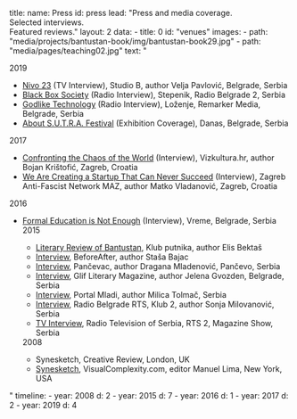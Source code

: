 title: 
    name: Press
id: press
lead: "Press and media coverage.<br>Selected interviews.<br>Featured reviews."
layout: 2
data:
    - title: 0
      id: "venues"
      images:
        - path: "media/projects/bantustan-book/img/bantustan-book29.jpg"
        - path: "media/pages/teaching02.jpg"
      text: "<div class='section-list interface-page-li-style'>
      <div class='list-title-first-page interface-heading-style'>2019</div>
    <ul>
<li><span class='italic-style'><a href='https://www.youtube.com/watch?v=Cdme3hpsXXI' target='_blank'>Nivo 23</a></span> (TV Interview), Studio B, author Velja Pavlović, Belgrade, Serbia</li>
<li><span class='italic-style'><a href='https://www.rts.rs/page/radio/sr/story/24/radio-beograd-2/3463023/stepenik.html' target='_blank'>Black Box Society</a></span> (Radio Interview), Stepenik, Radio Belgrade 2, Serbia</li>
<li><span class='italic-style'><a href='https://remarker.media/lozenje/godlike-technology/' target='_blank'>Godlike Technology</a></span> (Radio Interview), Loženje, Remarker Media, Belgrade, Serbia</li>
<li><span class='italic-style'><a href='https://www.danas.rs/kultura/festival-s-u-t-r-a-u-ime-algoritma-pasivne-posetioce-pretvara-u-aktivne-ucesnike/' target='_blank'>About S.U.T.R.A. Festival</a></span> (Exhibition Coverage), Danas, Belgrade, Serbia</li>
    </ul>
    <div class='list-title interface-heading-style'>2017</div>
    <ul>
<li><span class='italic-style'><a href='https://vizkultura.hr/suociti-se-s-halabukom-svijeta/' target='_blank'>Confronting the Chaos of the World</a></span> (Interview), Vizkultura.hr, author Bojan Krištofić, Zagreb, Croatia</li>
<li><span class='italic-style'><a href='http://www.maz.hr/2017/10/22/uros-krcadinac-mi-radimo-startup-koji-nikada-ne-moze-da-postane-uspesan/' target='_blank'>We Are Creating a Startup That Can Never Succeed</a></span> (Interview), Zagreb Anti-Fascist Network MAZ, author Matko Vladanović, Zagreb, Croatia</li>
</ul>
<div class='list-title interface-heading-style'>2016</div>
<ul>
<li><span class='italic-style'><a href='https://www.vreme.com/cms/view.php?id=1452525' target='_blank'>Formal Education is Not Enough</a></span> (Interview), Vreme, Belgrade, Serbia</li>
<div class='list-title interface-heading-style'>2015</div>
<ul>
<li><span class='italic-style'><a href='http://www.klubputnika.org/zbirka/blogovi/bantustan/3997-bantustan-kao-novi-oblik-romana' target='_blank'>Literary Review of Bantustan</a></span>, Klub putnika, author Elis Bektaš</li>
<li><span class='italic-style'><a href='https://www.beforeafter.rs/kultura/bantustan/' target='_blank'>Interview</a></span>, BeforeAfter, author Staša Bajac</li>
<li><span class='italic-style'><a href='https://www.pancevac-online.rs/letnji-razgovori-uros-krcadinac-istrazivac-novih-medija-i-putopisac/' target='_blank'>Interview</a></span>, Pančevac, author Dragana Mladenović, Pančevo, Serbia</li>
<li><span class='italic-style'><a href='http://www.glif.rs/blog/bantustan-afrika-je-u-odnosu-na-zapadni-svet-nalicje-sveta/' target='_blank'>Interview</a></span>, Glif Literary Magazine, author Jelena Gvozden, Belgrade, Serbia</li>
<li><span class='italic-style'><a href='https://www.portalmladi.com/uros-krcadinac-rec-dve-o-kulturi-putovanja/' target='_blank'>Interview</a></span>, Portal Mladi, author Milica Tolmač, Serbia</li>
<li><span class='italic-style'><a href='https://www.rts.rs/page/radio/sr/story/24/radio-beograd-2/1944619/klub-2.html' target='_blank'>Interview</a></span>, Radio Belgrade RTS, Klub 2, author Sonja Milovanović, Serbia</li>
<li><span class='italic-style'><a href='https://www.rts.rs/page/tv/sr/story/21/rts-2/1775785/magazin-je-ove-nedelje-na-vezi-sa-afrikom.html' target='_blank'>TV Interview</a></span>, Radio Television of Serbia, RTS 2, Magazine Show, Serbia</li>
</ul>
<div class='list-title interface-heading-style'>2008</div>
<ul>
<li><span class='italic-style'>Synesketch</span>, Creative Review, London, UK</li>
<li><span class='italic-style'><a href='http://www.visualcomplexity.com/vc/project.cfm?id=695' target='_blank'>Synesketch</a></span>, VisualComplexity.com, editor Manuel Lima, New York, USA</li>
</ul>
</div>" 
timeline:
    - year: 2008
      d: 2
    - year: 2015
      d: 7
    - year: 2016
      d: 1
    - year: 2017
      d: 2
    - year: 2019
      d: 4